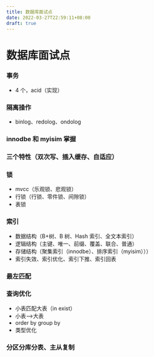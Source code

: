 ```yaml
---
title: 数据库面试点
date: 2022-03-27T22:59:11+08:00
draft: true
---
```


# 数据库面试点

### 事务

- 4 个，acid（实现）

### 隔离操作

- binlog、redolog、ondolog

### innodbe 和 myisim 掌握

### 三个特性（双次写、插入缓存、自适应）

### 锁

- mvcc（乐观锁、悲观锁）
- 行锁（行锁、零件锁、间隙锁）
- 表锁

### 索引

- 数据结构（B+树、B 树、Hash 索引、全文本索引）
- 逻辑结构（主键、唯一、前缀、覆盖、联合、普通）
- 存储结构（聚集索引（innodbe）、排序索引（myisim）））
- 索引失效、索引优化、索引下推、索引回表

### 最左匹配

### 查询优化

- 小表匹配大表（in exist）
- 小表—>大表
- order by group by
- 类型优化

### 分区分库分表、主从复制
